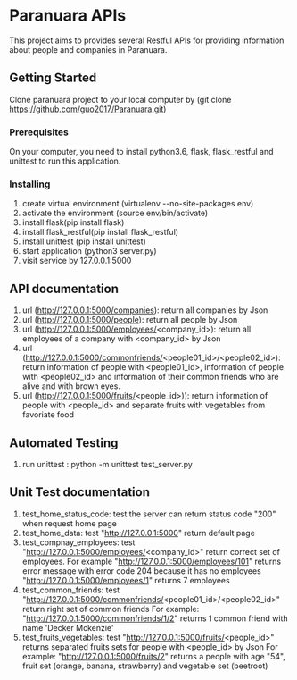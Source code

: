 # Paranuara APIs

This project aims to provides several Restful APIs for providing information about people and companies in Paranuara.

## Getting Started

Clone paranuara project to your local computer by (git clone https://github.com/guo2017/Paranuara.git) 

### Prerequisites

On your computer, you need to install python3.6, flask, flask_restful and unittest to run this application.

### Installing

1. create virtual environment (virtualenv --no-site-packages env)
2. activate the environment (source env/bin/activate)
3. install flask(pip install flask)
4. install flask_restful(pip install flask_restful)
5. install unittest (pip install unittest)
6. start application (python3 server.py)
7. visit service by 127.0.0.1:5000

## API documentation
1. url (http://127.0.0.1:5000/companies): return all companies by Json
2. url (http://127.0.0.1:5000/people): return all people by Json
3. url (http://127.0.0.1:5000/employees/<company_id>): return all employees of a company with <company_id> by Json
4. url (http://127.0.0.1:5000/commonfriends/<people01_id>/<people02_id>): return information of people with <people01_id>, 
   information of people with <people02_id> and information of their common friends who are alive and with brown eyes.
5. url (http://127.0.0.1:5000/fruits/<people_id>)): return information of people with <people_id> and separate fruits with
   vegetables from favoriate food

## Automated Testing
1. run unittest : python -m unittest test_server.py

## Unit Test documentation
1. test_home_status_code: 
   test the server can return status code "200" when request home page
2. test_home_data: 
   test "http://127.0.0.1:5000" return default page
3. test_compnay_employees: 
   test "http://127.0.0.1:5000/employees/<company_id>" return correct set of employees. 
   For example
   "http://127.0.0.1:5000/employees/101" returns error message with error code 204 because it has no employees
   "http://127.0.0.1:5000/employees/1" returns 7 employees
4. test_common_friends:
   test "http://127.0.0.1:5000/commonfriends/<people01_id>/<people02_id>" return right set of common friends
   For example:
   "http://127.0.0.1:5000/commonfriends/1/2" returns 1 common friend with name 'Decker Mckenzie'
5. test_fruits_vegetables:
   test "http://127.0.0.1:5000/fruits/<people_id>" returns separated fruits sets for people with <people_id> by Json
   For example:
   "http://127.0.0.1:5000/fruits/2" returns a people with age "54", fruit set (orange, banana, strawberry) and vegetable set (beetroot)
